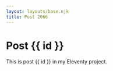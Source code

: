 ```yaml
---
layout: layouts/base.njk
title: Post 2066
---
```


# Post {{ id }}

This is post {{ id }} in my Eleventy project.
